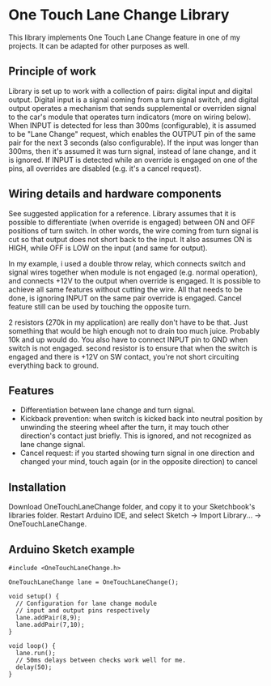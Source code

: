 One Touch Lane Change Library
=============================

This library implements One Touch Lane Change feature in one of my projects. It can be adapted for other purposes as well.

Principle of work
-----------------

Library is set up to work with a collection of pairs: digital input and digital output. Digital input is a signal coming from a turn signal switch, and digital output operates a mechanism that sends supplemental or overriden signal to the car's module that operates turn indicators (more on wiring below). When INPUT is detected for less than 300ms (configurable), it is assumed to be "Lane Change" request, which enables the OUTPUT pin of the same pair for the next 3 seconds (also configurable). If the input was longer than 300ms, then it's assumed it was turn signal, instead of lane change, and it is ignored. If INPUT is detected while an override is engaged on one of the pins, all overrides are disabled (e.g. it's a cancel request).

Wiring details and hardware components
--------------------------------------

See suggested application for a reference. Library assumes that it is possible to differentiate (when override is engaged) between ON and OFF positions of turn switch. In other words, the wire coming from turn signal is cut so that output does not short back to the input. It also assumes ON is HIGH, while OFF is LOW on the input (and same for output).

In my example, i used a double throw relay, which connects switch and signal wires together when module is not engaged (e.g. normal operation), and connects +12V to the output when override is engaged. It is possible to achieve all same features without cutting the wire. All that needs to be done, is ignoring INPUT on the same pair override is engaged. Cancel feature still can be used by touching the opposite turn. 

2 resistors (270k in my application) are really don't have to be that. Just something that would be high enough not to drain too much juice. Probably 10k and up would do. You also have to connect INPUT pin to GND when switch is not engaged. second resistor is to ensure that when the switch is engaged and there is +12V on SW contact, you're not short circuiting everything back to ground.

Features
--------

 * Differentiation between lane change and turn signal.
 * Kickback prevention: when switch is kicked back into neutral position by unwinding the steering wheel after the turn, it may touch other direction's contact just briefly. This is ignored, and not recognized as lane change signal.
 * Cancel request: if you started showing turn signal in one direction and changed your mind, touch again (or in the opposite direction) to cancel
 
Installation
------------

Download OneTouchLaneChange folder, and copy it to your Sketchbook's libraries folder. Restart Arduino IDE, and select Sketch -> Import Library... -> OneTouchLaneChange.
 
Arduino Sketch example
----------------------

	#include <OneTouchLaneChange.h>

	OneTouchLaneChange lane = OneTouchLaneChange();

	void setup() {
	  // Configuration for lane change module
	  // input and output pins respectively
	  lane.addPair(8,9);
	  lane.addPair(7,10);
	}

	void loop() {
	  lane.run();
	  // 50ms delays between checks work well for me.
	  delay(50);
	}
